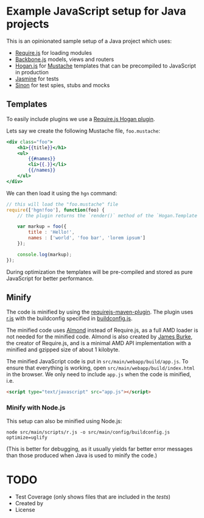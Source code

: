 Example JavaScript setup for Java projects
==========================================

This is an opinionated sample setup of a Java project which uses:

* [Require.js](http://requirejs.org/) for loading modules
* [Backbone.js](http://backbonejs.org) models, views and routers
* [Hogan.js](http://twitter.github.com/hogan.js/) for
  [Mustache](http://mustache.github.com/) templates that can be
  precompiled to JavaScript in production
* [Jasmine](http://pivotal.github.com/jasmine/) for tests
* [Sinon](http://sinonjs.org) for test spies, stubs and mocks

Templates
---------

To easily include plugins we use a
[Require.js Hogan plugin](https://github.com/millermedeiros/requirejs-hogan-plugin). 

Lets say we create the following Mustache file, `foo.mustache`:

```mustache
<div class="foo">
    <h1>{{title}}</h1>
    <ul>
        {{#names}}
        <li>{{.}}</li>
        {{/names}}
    </ul>
</div>
```

We can then load it using the `hgn` command:

```javascript
// this will load the "foo.mustache" file
require(['hgn!foo'], function(foo) {
    // the plugin returns the `render()` method of the `Hogan.Template`

    var markup = foo({
        title : 'Hello!',
        names : ['world', 'foo bar', 'lorem ipsum']
    });

    console.log(markup);
});
```

During optimization the templates will be pre-compiled and stored as
pure JavaScript for better performance.

Minify
------

The code is minified by using the
[requirejs-maven-plugin](https://github.com/mcheely/requirejs-maven-plugin).
The plugin uses [r.js](https://github.com/jrburke/r.js) with the 
buildconfig specified in
[buildconfig.js](https://github.com/kjbekkelund/requirejs-java/blob/master/src/main/config/buildconfig.js).

The minified code uses [Almond](https://github.com/jrburke/almond)
instead of Require.js, as a full AMD loader is not needed for the
minified code. Almond is also created by [James
Burke](https://github.com/jrburke), the creator of Require.js, and is a
minimal AMD API implementation with a minified and gzipped size of about
1 kilobyte.

The minified JavaScript code is put in `src/main/webapp/build/app.js`.
To ensure that everything is working, open
`src/main/webapp/build/index.html` in the browser. We only need to
include `app.js` when the code is minified, i.e.

```html
<script type="text/javascript" src="app.js"></script>
```

### Minify with Node.js

This setup can also be minified using Node.js:

```
node src/main/scripts/r.js -o src/main/config/buildconfig.js optimize=uglify
```

(This is better for debugging, as it usually yields far better error
messages than those produced when Java is used to minify the code.)

TODO
====

* Test Coverage (only shows files that are included in the _tests_)
* Created by
* License
